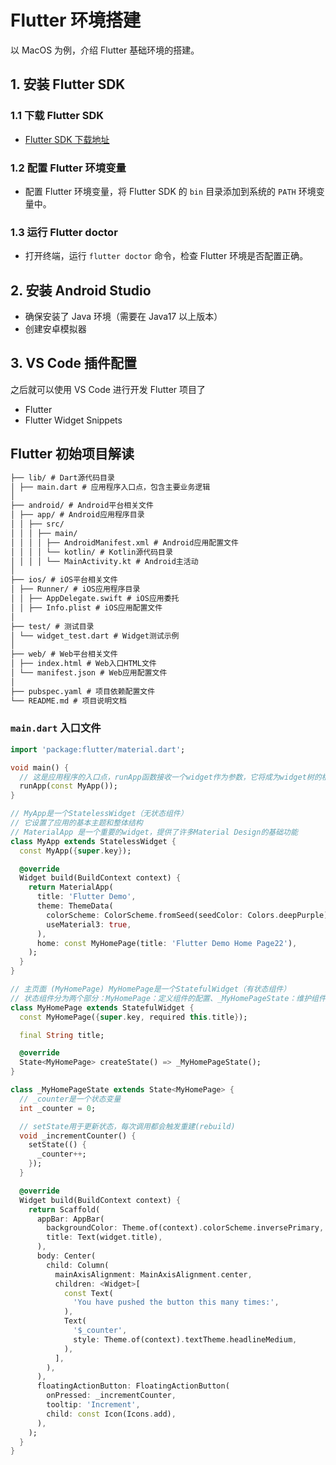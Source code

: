 # Flutter 环境搭建

以 MacOS 为例，介绍 Flutter 基础环境的搭建。

## 1. 安装 Flutter SDK

### 1.1 下载 Flutter SDK

- [Flutter SDK 下载地址](https://flutter.dev/docs/get-started/install)

### 1.2 配置 Flutter 环境变量

- 配置 Flutter 环境变量，将 Flutter SDK 的 `bin` 目录添加到系统的 `PATH` 环境变量中。

### 1.3 运行 Flutter doctor

- 打开终端，运行 `flutter doctor` 命令，检查 Flutter 环境是否配置正确。

## 2. 安装 Android Studio

- 确保安装了 Java 环境（需要在 Java17 以上版本）
- 创建安卓模拟器

## 3. VS Code 插件配置

之后就可以使用 VS Code 进行开发 Flutter 项目了

- Flutter
- Flutter Widget Snippets

## Flutter 初始项目解读

```txt
├── lib/ # Dart源代码目录
│ ├── main.dart # 应用程序入口点，包含主要业务逻辑
│
├── android/ # Android平台相关文件
│ ├── app/ # Android应用程序目录
│ │ ├── src/
│ │ │ ├── main/
│ │ │ │ ├── AndroidManifest.xml # Android应用配置文件
│ │ │ │ └── kotlin/ # Kotlin源代码目录
│ │ │ │ └── MainActivity.kt # Android主活动
│
├── ios/ # iOS平台相关文件
│ ├── Runner/ # iOS应用程序目录
│ │ ├── AppDelegate.swift # iOS应用委托
│ │ ├── Info.plist # iOS应用配置文件
│
├── test/ # 测试目录
│ └── widget_test.dart # Widget测试示例
│
├── web/ # Web平台相关文件
│ ├── index.html # Web入口HTML文件
│ └── manifest.json # Web应用配置文件
│
├── pubspec.yaml # 项目依赖配置文件
└── README.md # 项目说明文档
```

### `main.dart` 入口文件

```dart
import 'package:flutter/material.dart';

void main() {
  // 这是应用程序的入口点，runApp函数接收一个widget作为参数，它将成为widget树的根。
  runApp(const MyApp());
}

// MyApp是一个StatelessWidget（无状态组件）
// 它设置了应用的基本主题和整体结构
// MaterialApp 是一个重要的widget，提供了许多Material Design的基础功能
class MyApp extends StatelessWidget {
  const MyApp({super.key});

  @override
  Widget build(BuildContext context) {
    return MaterialApp(
      title: 'Flutter Demo',
      theme: ThemeData(
        colorScheme: ColorScheme.fromSeed(seedColor: Colors.deepPurple),
        useMaterial3: true,
      ),
      home: const MyHomePage(title: 'Flutter Demo Home Page22'),
    );
  }
}

// 主页面 (MyHomePage) MyHomePage是一个StatefulWidget（有状态组件）
// 状态组件分为两个部分：MyHomePage：定义组件的配置、_MyHomePageState：维护组件的状态
class MyHomePage extends StatefulWidget {
  const MyHomePage({super.key, required this.title});

  final String title;

  @override
  State<MyHomePage> createState() => _MyHomePageState();
}

class _MyHomePageState extends State<MyHomePage> {
  // _counter是一个状态变量
  int _counter = 0;

  // setState用于更新状态，每次调用都会触发重建(rebuild)
  void _incrementCounter() {
    setState(() {
      _counter++;
    });
  }

  @override
  Widget build(BuildContext context) {
    return Scaffold(
      appBar: AppBar(
        backgroundColor: Theme.of(context).colorScheme.inversePrimary,
        title: Text(widget.title),
      ),
      body: Center(
        child: Column(
          mainAxisAlignment: MainAxisAlignment.center,
          children: <Widget>[
            const Text(
              'You have pushed the button this many times:',
            ),
            Text(
              '$_counter',
              style: Theme.of(context).textTheme.headlineMedium,
            ),
          ],
        ),
      ),
      floatingActionButton: FloatingActionButton(
        onPressed: _incrementCounter,
        tooltip: 'Increment',
        child: const Icon(Icons.add),
      ),
    );
  }
}
```
